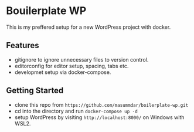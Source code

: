 # Bouilerplate WP
This is my preffered setup for a new WordPress project with docker.

## Features
- gitignore to ignore unnecessary files to version control.
- editorconfig for editor setup, spacing, tabs etc.
- developmet setup via docker-compose.

## Getting Started
- clone this repo from `https://github.com/masummdar/boilerplate-wp.git`
- cd into the directory and run `docker-compose up -d`
- setup WordPress by visiting `http://localhost:8000/` on Windows with WSL2.
